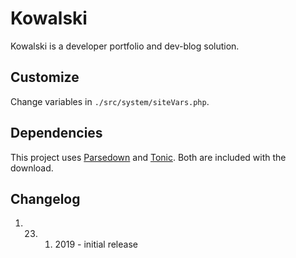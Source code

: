 # Kowalski

Kowalski is a developer portfolio and dev-blog solution.

## Customize

Change variables in ```./src/system/siteVars.php```.

## Dependencies

This project uses [Parsedown][1] and [Tonic][2]. Both are included with the download.

## Changelog

1. 23. 1. 2019 - initial release

[1]: https://github.com/erusev/parsedown
[2]: https://github.com/rgamba/Tonic